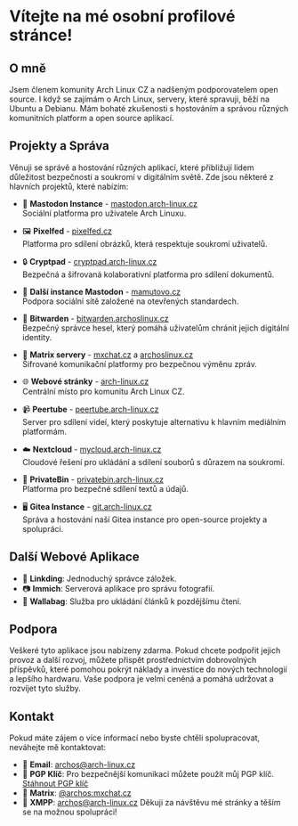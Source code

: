 # Vítejte na mé osobní profilové stránce!

## O mně

Jsem členem komunity Arch Linux CZ a nadšeným podporovatelem open source. I když se zajímám o Arch Linux, servery, které spravuji, běží na Ubuntu a Debianu. Mám bohaté zkušenosti s hostováním a správou různých komunitních platform a open source aplikací.

## Projekty a Správa

Věnuji se správě a hostování různých aplikací, které přibližují lidem důležitost bezpečnosti a soukromí v digitálním světě. Zde jsou některé z hlavních projektů, které nabízím:

- 🐘 **Mastodon Instance** - [mastodon.arch-linux.cz](https://mastodon.arch-linux.cz)  
  Sociální platforma pro uživatele Arch Linuxu.

- 🖼️ **Pixelfed** - [pixelfed.cz](https://pixelfed.cz)  
  Platforma pro sdílení obrázků, která respektuje soukromí uživatelů.

- 🔒 **Cryptpad** - [cryptpad.arch-linux.cz](https://cryptpad.arch-linux.cz)  
  Bezpečná a šifrovaná kolaborativní platforma pro sdílení dokumentů.

- 🐘 **Další instance Mastodon** - [mamutovo.cz](https://mamutovo.cz)  
  Podpora sociální sítě založené na otevřených standardech.

- 🔑 **Bitwarden** - [bitwarden.archoslinux.cz](https://bitwarden.archoslinux.cz)  
  Bezpečný správce hesel, který pomáhá uživatelům chránit jejich digitální identity.

- 💬 **Matrix servery** - [mxchat.cz](https://mxchat.cz) a [archoslinux.cz](https://archoslinux.cz)  
  Šifrované komunikační platformy pro bezpečnou výměnu zpráv.

- 🌐 **Webové stránky** - [arch-linux.cz](https://arch-linux.cz)  
  Centrální místo pro komunitu Arch Linux CZ.

- 📹 **Peertube** - [peertube.arch-linux.cz](https://peertube.arch-linux.cz)  
  Server pro sdílení videí, který poskytuje alternativu k hlavním mediálním platformám.

- ☁️ **Nextcloud** - [mycloud.arch-linux.cz](https://mycloud.arch-linux.cz)  
  Cloudové řešení pro ukládání a sdílení souborů s důrazem na soukromí.

- 📝 **PrivateBin** - [privatebin.arch-linux.cz](https://privatebin.arch-linux.cz)  
  Platforma pro bezpečné sdílení textů a údajů.

- 🖥️  **Gitea Instance** - [git.arch-linux.cz](https://git.arch-linux.cz)  
  Správa a hostování naší Gitea instance pro open-source projekty a spolupráci.

## Další Webové Aplikace

- 📑 **Linkding**: Jednoduchý správce záložek.
- 📷 **Immich**: Serverová aplikace pro správu fotografií.
- 📖 **Wallabag**: Služba pro ukládání článků k pozdějšímu čtení.

## Podpora

Veškeré tyto aplikace jsou nabízeny zdarma. Pokud chcete podpořit jejich provoz a další rozvoj, můžete přispět prostřednictvím dobrovolných příspěvků, které pomohou pokrýt náklady a investice do nových technologií a lepšího hardwaru. Vaše podpora je velmi ceněná a pomáhá udržovat a rozvíjet tyto služby.

## Kontakt

Pokud máte zájem o více informací nebo byste chtěli spolupracovat, neváhejte mě kontaktovat:

- 📧 **Email**: [archos@arch-linux.cz](mailto:archos@arch-linux.cz)
- 🔐 **PGP Klíč**: Pro bezpečnější komunikaci můžete použít můj PGP klíč. [Stáhnout PGP klíč](#)
- 💬 **Matrix**: [@archos:mxchat.cz](https://matrix.to/#/@archos:mxchat.cz)
- 💬 **XMPP**: [archos@arch-linux.cz](xmpp:archos@arch-linux.cz)
Děkuji za návštěvu mé stránky a těším se na možnou spolupráci!


